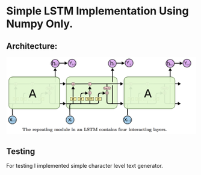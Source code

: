 # Simple LSTM Implementation Using Numpy Only.

## Architecture:
![LSTM_image](LSTM%20image.png)

## Testing
For testing I implemented simple character level text generator.
